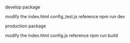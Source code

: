 
develop package 

modify the index.html config_test.js reference
npm run dev


production package

modify the index.html config.js reference
npm run build